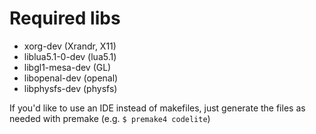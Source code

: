 Required libs
=============
* xorg-dev (Xrandr, X11)
* liblua5.1-0-dev (lua5.1)
* libgl1-mesa-dev (GL)
* libopenal-dev (openal)
* libphysfs-dev (physfs)

If you'd like to use an IDE instead of makefiles, just generate the files as needed with premake (e.g. <code>$ premake4 codelite</code>)